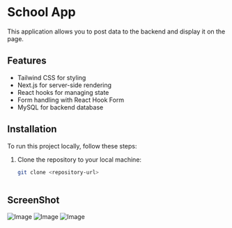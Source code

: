 # School App

This application allows you to post data to the backend and display it on the page.

## Features
- Tailwind CSS for styling
- Next.js for server-side rendering
- React hooks for managing state
- Form handling with React Hook Form
- MySQL for backend database

## Installation
To run this project locally, follow these steps:

1. Clone the repository to your local machine:
   ```bash
   git clone <repository-url>



## ScreenShot
![Image](./schoolweb/public/Screenshot%202024-02-06%20140442.png)
![Image](./schoolweb/public/Screenshot%202024-02-06%20140504.png)
![Image](./schoolweb/public/Screenshot%202024-02-06%20140517.png)